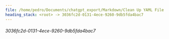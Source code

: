 ```yaml
---
file: /home/pedro/Documents/chatgpt_export/Markdown/Clean Up YAML File.md
heading_stack: <root> -> 3036fc2d-0131-4ece-9260-9db5fda4bac7
---
```

###### 3036fc2d-0131-4ece-9260-9db5fda4bac7
